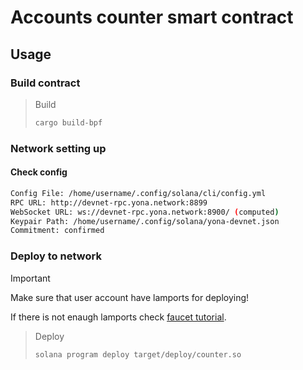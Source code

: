 # Accounts counter smart contract

## Usage

### Build contract

> Build
>
>```sh
>cargo build-bpf
>```

### Network setting up

#### Check config
```sh
Config File: /home/username/.config/solana/cli/config.yml
RPC URL: http://devnet-rpc.yona.network:8899 
WebSocket URL: ws://devnet-rpc.yona.network:8900/ (computed)
Keypair Path: /home/username/.config/solana/yona-devnet.json
Commitment: confirmed
```

### Deploy to network

> [!IMPORTANT]
>
> Make sure that user account have lamports for deploying!
>
> If there is not enaugh lamports check [faucet tutorial](https://telegra.ph/Yona-Network-Devnet-Guide-05-20). 

> Deploy
>
>```sh
>solana program deploy target/deploy/counter.so
>```

